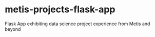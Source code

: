 # metis-projects-flask-app
Flask App exhibiting data science project experience from Metis and beyond

